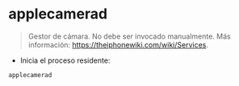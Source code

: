 # applecamerad

> Gestor de cámara.
> No debe ser invocado manualmente.
> Más información: <https://theiphonewiki.com/wiki/Services>.

- Inicia el proceso residente:

`applecamerad`
